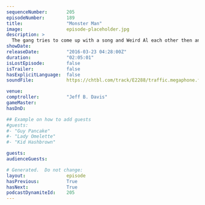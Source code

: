 ```yaml
---
sequenceNumber:       205
episodeNumber:        189
title:                "Monster Man"
image:                episode-placeholder.jpg
description: >
  The gang tries to come up with a song and Weird Al each other then an instant Harmontown classic moment happens. Watch the video at harmontown.com! Become a member! Opening song by Babes. feat. Dan Harmon, Jeff Davis, Spencer Crittenden, Rob Schrab, A...
showDate:             
releaseDate:          "2016-03-23 04:28:00Z"
duration:             "02:05:01"
isLostEpisode:        false
isTrailer:            false
hasExplicitLanguage:  false
soundFile:            https://chtbl.com/track/E2288/traffic.megaphone.fm/STA8911442095.mp3?updated=1560380738

venue:                
comptroller:          "Jeff B. Davis"
gameMaster:           
hasDnD:               

## Example on how to add guests
#guests:
#- "Guy Pancake"
#- "Lady Omelette"
#- "Kid Hashbrown"

guests:
audienceGuests:

# Generated.  Do not change:
layout:               episode
hasPrevious:          True
hasNext:              True
podcastDynamiteId:    205
---
```

